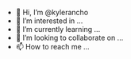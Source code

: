 - 👋 Hi, I’m @kylerancho
- 👀 I’m interested in ...
- 🌱 I’m currently learning ...
- 💞️ I’m looking to collaborate on ...
- 📫 How to reach me ...

<!---
kylerancho/kylerancho is a ✨ special ✨ repository because its `README.md` (this file) appears on your GitHub profile.
You can click the Preview link to take a look at your changes.
--->
